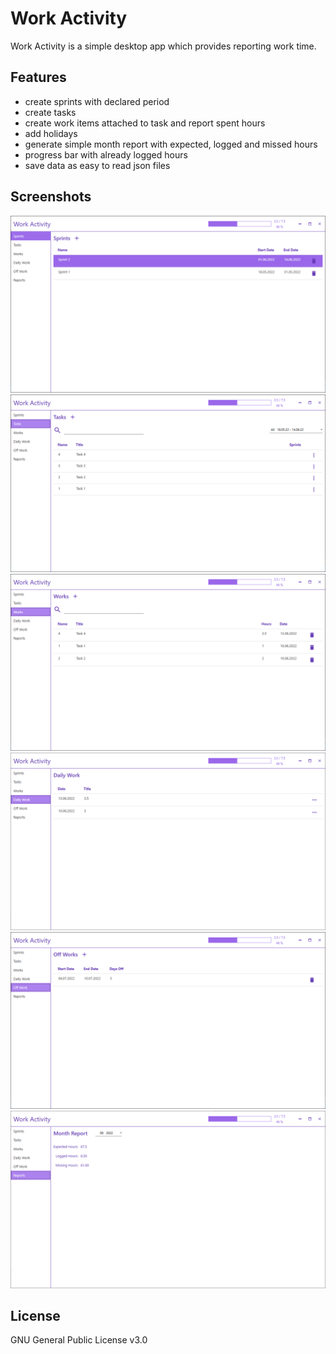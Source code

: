 # Work Activity
Work Activity is a simple desktop app which provides reporting work time.
## Features
- create sprints with declared period
- create tasks
- create work items attached to task and report spent hours
- add holidays
- generate simple month report with expected, logged and missed hours
- progress bar with already logged hours
- save data as easy to read json files

## Screenshots
![Alt text](doc/img/sprints.png "Sprints")
![Alt text](doc/img/tasks.png "Tasks")
![Alt text](doc/img/works.png "Works")
![Alt text](doc/img/dailyworks.png "Daily works")
![Alt text](doc/img/offworks.png "Off works")
![Alt text](doc/img/reports.png "Reports")

## License
GNU General Public License v3.0